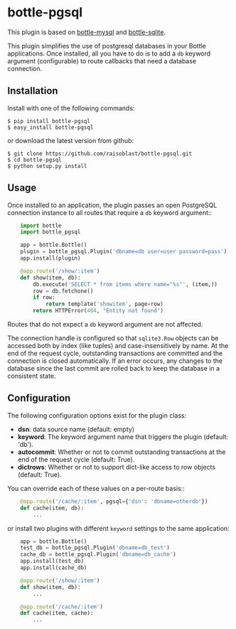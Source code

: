 bottle-pgsql
============
This plugin is based on [bottle-mysql](https://github.com/MTecknology/bottle-mysql) 
and [bottle-sqlite](https://github.com/bottlepy/bottle-extras/tree/master/sqlite).

This plugin simplifies the use of postgresql databases in your Bottle applications.
Once installed, all you have to do is to add a ``db`` keyword argument
(configurable) to route callbacks that need a database connection.

Installation
------------
Install with one of the following commands:

    $ pip install bottle-pgsql
    $ easy_install bottle-pgsql

or download the latest version from github:

    $ git clone https://github.com/raisoblast/bottle-pgsql.git
    $ cd bottle-pgsql
    $ python setup.py install

Usage
-----
Once installed to an application, the plugin passes an open
PostgreSQL connection instance to all routes that require a ``db`` keyword
argument::
```python
    import bottle
    import bottle_pgsql

    app = bottle.Bottle()
    plugin = bottle_pgsql.Plugin('dbname=db user=user password=pass')
    app.install(plugin)

    @app.route('/show/:item')
    def show(item, db):
        db.execute('SELECT * from items where name="%s"', (item,))
        row = db.fetchone()
        if row:
            return template('showitem', page=row)
        return HTTPError(404, "Entity not found")
```

Routes that do not expect a ``db`` keyword argument are not affected.

The connection handle is configured so that `sqlite3.Row` objects can be
accessed both by index (like tuples) and case-insensitively by name. At the end of
the request cycle, outstanding transactions are committed and the connection is
closed automatically. If an error occurs, any changes to the database since the
last commit are rolled back to keep the database in a consistent state.

Configuration
-------------
The following configuration options exist for the plugin class:

* **dsn**: data source name (default: empty)
* **keyword**: The keyword argument name that triggers the plugin (default: 'db').
* **autocommit**: Whether or not to commit outstanding transactions at the end of the request cycle (default: True).
* **dictrows**: Whether or not to support dict-like access to row objects (default: True).

You can override each of these values on a per-route basis::
```python
    @app.route('/cache/:item', pgsql={'dsn': 'dbname=otherdb'})
    def cache(item, db):
        ...
```   
or install two plugins with different ``keyword`` settings to the same application:
```python
    app = bottle.Bottle()
    test_db = bottle_pgsql.Plugin('dbname=db_test')
    cache_db = bottle_pgsql.Plugin('dbname=db_cache')
    app.install(test_db)
    app.install(cache_db)

    @app.route('/show/:item')
    def show(item, db):
        ...

    @app.route('/cache/:item')
    def cache(item, cache):
        ...
```
